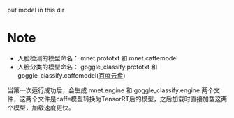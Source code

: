 put model in this dir

# Note
- 人脸检测的模型命名： mnet.prototxt 和 mnet.caffemodel
- 人脸分类的模型命名： goggle_classify.prototxt 和 goggle_classify.caffemodel([百度云盘](https://pan.baidu.com/s/13phg5JgkNUNNyPO9ZG5fHw))

当第一次运行成功后，会生成 mnet.engine 和 goggle_classify.engine 两个文件，这两个文件是caffe模型转换为TensorRT后的模型，之后加载时直接加载这两个模型，加载速度更快。
